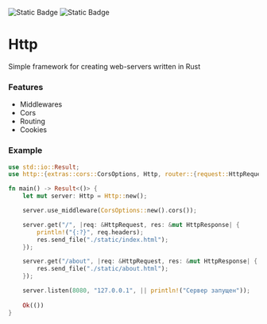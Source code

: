 ![Static Badge](https://img.shields.io/badge/MIT-e9c7bc?label=license) ![Static Badge](https://img.shields.io/badge/Rust-bfd3ed?label=lang)
# Http
Simple framework for creating web-servers written in Rust

### Features
- Middlewares
- Cors
- Routing
- Cookies

### Example
```rust
use std::io::Result;
use http::{extras::cors::CorsOptions, Http, router::{request::HttpRequest, response::HttpResponse}};

fn main() -> Result<()> {
    let mut server: Http = Http::new();

    server.use_middleware(CorsOptions::new().cors());

    server.get("/", |req: &HttpRequest, res: &mut HttpResponse| {
        println!("{:?}", req.headers);
        res.send_file("./static/index.html");
    });

    server.get("/about", |req: &HttpRequest, res: &mut HttpResponse| {
        res.send_file("./static/about.html");
    });

    server.listen(8080, "127.0.0.1", || println!("Сервер запущен"));
    
    Ok(())
}
```